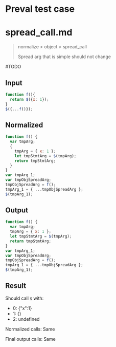 # Preval test case

# spread_call.md

> normalize > object > spread_call
>
> Spread arg that is simple should not change

#TODO

## Input

`````js filename=intro
function f(){
  return $({x: 1});
}
$({...f()});
`````

## Normalized

`````js filename=intro
function f() {
  var tmpArg;
  {
    tmpArg = { x: 1 };
    let tmpStmtArg = $(tmpArg);
    return tmpStmtArg;
  }
}
var tmpArg_1;
var tmpObjSpreadArg;
tmpObjSpreadArg = f();
tmpArg_1 = { ...tmpObjSpreadArg };
$(tmpArg_1);
`````

## Output

`````js filename=intro
function f() {
  var tmpArg;
  tmpArg = { x: 1 };
  let tmpStmtArg = $(tmpArg);
  return tmpStmtArg;
}
var tmpArg_1;
var tmpObjSpreadArg;
tmpObjSpreadArg = f();
tmpArg_1 = { ...tmpObjSpreadArg };
$(tmpArg_1);
`````

## Result

Should call `$` with:
 - 0: {"x":1}
 - 1: {}
 - 2: undefined

Normalized calls: Same

Final output calls: Same
